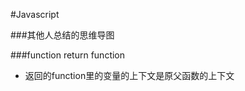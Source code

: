 #Javascript

###其他人总结的思维导图

[DOM对象]:https://github.com/Houserqu/MySummary/blob/master/FrontEnd/JavaScript/Dom%E5%AF%B9%E8%B1%A1.jpg

###function return function
- 返回的function里的变量的上下文是原父函数的上下文